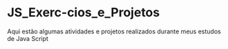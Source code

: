 # JS_Exerc-cios_e_Projetos
Aqui estão algumas atividades e projetos realizados durante meus estudos de Java Script
